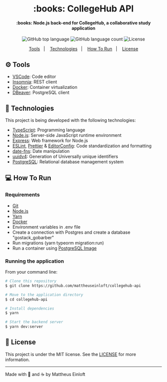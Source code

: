 <h1 align="center">
  :books: CollegeHub API
</h1>

<h4 align="center">
  :books: Node.js back-end for CollegeHub, a collaborative study application
</h4>

<p align="center">
  <img alt="GitHub top language" src="https://img.shields.io/github/languages/top/mattheuseinloft/collegehub-api?color=%232a9df4">

  <img alt="GitHub language count" src="https://img.shields.io/github/languages/count/mattheuseinloft/collegehub-api?color=%232a9df4">

  <img alt="License" src="https://img.shields.io/github/license/mattheuseinloft/collegehub-api?color=%232a9df4">
</p>

<p align="center">
  <a href="#gear-tools">Tools</a>&nbsp;&nbsp;&nbsp;|&nbsp;&nbsp;&nbsp;
  <a href="#rocket-technologies">Technologies</a>&nbsp;&nbsp;&nbsp;|&nbsp;&nbsp;&nbsp;
  <a href="#computer-how-to-run">How To Run</a>&nbsp;&nbsp;&nbsp;|&nbsp;&nbsp;&nbsp;
  <a href="#memo-license">License</a>
</p>

## :gear: Tools

- [VSCode](https://code.visualstudio.com/): Code editor
- [Insomnia](https://insomnia.rest/): REST client
- [Docker](https://www.docker.com/): Container virtualization
- [DBeaver](https://dbeaver.io/): PostgreSQL client

## :rocket: Technologies

This project is being developed with the following technologies:

- [TypeScript](https://www.typescriptlang.org/): Programming language
- [Node.js](https://nodejs.org/): Server-side JavaScript runtime environment
- [Express](https://expressjs.com/): Web framework for Node.js
- [ESLint](https://eslint.org/), [Prettier](https://prettier.io/) & [EditorConfig](https://editorconfig.org/): Code standardization and formatting
- [date-fns](https://date-fns.org/): Date manipulation
- [uuidv4](https://www.npmjs.com/package/uuidv4): Generation of Universally unique identifiers
- [PostgreSQL](https://www.postgresql.org/): Relational database management system

## :computer: How To Run

### Requirements
- [Git](https://git-scm.com/)
- [Node.js](https://nodejs.org/)
- [Yarn](https://yarnpkg.com/)
- [Docker](https://www.docker.com/)
- Environment variables in .env file
- Create a connection with Postgres and create a database "gostack_gobarber"
- Run migrations (yarn typeorm migration:run)
- Run a container using [PostgreSQL Image](https://hub.docker.com/_/postgres)

### Running the application
From your command line:
```bash
# Clone this repository
$ git clone https://github.com/mattheuseinloft/collegehub-api

# Move to the application directory
$ cd collegehub-api

# Install dependencies
$ yarn

# Start the backend server
$ yarn dev:server
```

## :memo: License
This project is under the MIT license. See the [LICENSE](https://github.com/mattheuseinloft/collegehub-api/blob/master/LICENSE) for more information.

---

Made with 💙 and ☕ by Mattheus Einloft
